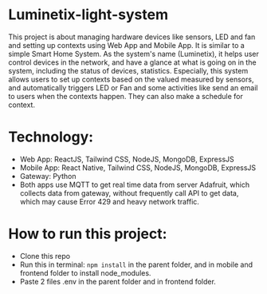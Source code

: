 # Luminetix-light-system
This project is about managing hardware devices like sensors, LED and fan and setting up contexts using Web App and Mobile App. It is similar to a simple Smart Home System.
As the system's name (Luminetix), it helps user control devices in the network, and have a glance at what is going on in the system, including the status of devices, 
statistics. Especially, this system allows users to set up contexts based on the valued measured by sensors, and automatically triggers LED or Fan and some activities
like send an email to users when the contexts happen. They can also make a schedule for context.
# Technology:
- Web App: ReactJS, Tailwind CSS, NodeJS, MongoDB, ExpressJS
- Mobile App: React Native, Tailwind CSS, NodeJS, MongoDB, ExpressJS
- Gateway: Python
- Both apps use MQTT to get real time data from server Adafruit, which collects data from gateway, without frequently call API to get data, which may cause Error 429 and
heavy network traffic.
# How to run this project:
- Clone this repo
- Run this in terminal: ```npm install``` in the parent folder, and in mobile and frontend folder to install node_modules.
- Paste 2 files .env in the parent folder and in frontend folder.

